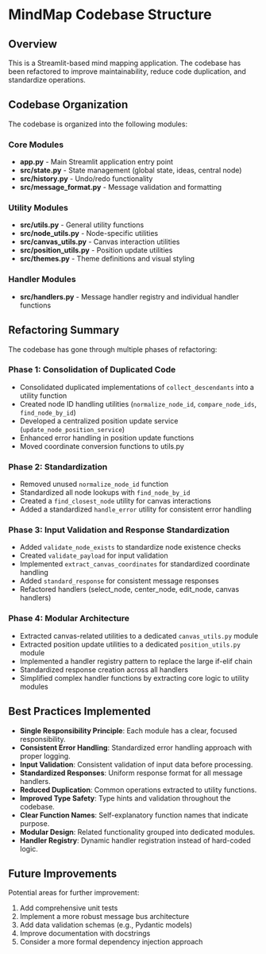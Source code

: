 # MindMap Codebase Structure

## Overview

This is a Streamlit-based mind mapping application. The codebase has been refactored to improve maintainability, reduce code duplication, and standardize operations.

## Codebase Organization

The codebase is organized into the following modules:

### Core Modules

- **app.py** - Main Streamlit application entry point
- **src/state.py** - State management (global state, ideas, central node)
- **src/history.py** - Undo/redo functionality
- **src/message_format.py** - Message validation and formatting

### Utility Modules

- **src/utils.py** - General utility functions
- **src/node_utils.py** - Node-specific utilities
- **src/canvas_utils.py** - Canvas interaction utilities
- **src/position_utils.py** - Position update utilities
- **src/themes.py** - Theme definitions and visual styling

### Handler Modules

- **src/handlers.py** - Message handler registry and individual handler functions

## Refactoring Summary

The codebase has gone through multiple phases of refactoring:

### Phase 1: Consolidation of Duplicated Code

- Consolidated duplicated implementations of `collect_descendants` into a utility function
- Created node ID handling utilities (`normalize_node_id`, `compare_node_ids`, `find_node_by_id`)
- Developed a centralized position update service (`update_node_position_service`)
- Enhanced error handling in position update functions
- Moved coordinate conversion functions to utils.py

### Phase 2: Standardization

- Removed unused `normalize_node_id` function
- Standardized all node lookups with `find_node_by_id`
- Created a `find_closest_node` utility for canvas interactions
- Added a standardized `handle_error` utility for consistent error handling

### Phase 3: Input Validation and Response Standardization

- Added `validate_node_exists` to standardize node existence checks
- Created `validate_payload` for input validation
- Implemented `extract_canvas_coordinates` for standardized coordinate handling
- Added `standard_response` for consistent message responses
- Refactored handlers (select_node, center_node, edit_node, canvas handlers)

### Phase 4: Modular Architecture

- Extracted canvas-related utilities to a dedicated `canvas_utils.py` module
- Extracted position update utilities to a dedicated `position_utils.py` module
- Implemented a handler registry pattern to replace the large if-elif chain
- Standardized response creation across all handlers
- Simplified complex handler functions by extracting core logic to utility modules

## Best Practices Implemented

- **Single Responsibility Principle**: Each module has a clear, focused responsibility.
- **Consistent Error Handling**: Standardized error handling approach with proper logging.
- **Input Validation**: Consistent validation of input data before processing.
- **Standardized Responses**: Uniform response format for all message handlers.
- **Reduced Duplication**: Common operations extracted to utility functions.
- **Improved Type Safety**: Type hints and validation throughout the codebase.
- **Clear Function Names**: Self-explanatory function names that indicate purpose.
- **Modular Design**: Related functionality grouped into dedicated modules.
- **Handler Registry**: Dynamic handler registration instead of hard-coded logic.

## Future Improvements

Potential areas for further improvement:

1. Add comprehensive unit tests
2. Implement a more robust message bus architecture
3. Add data validation schemas (e.g., Pydantic models)
4. Improve documentation with docstrings
5. Consider a more formal dependency injection approach 